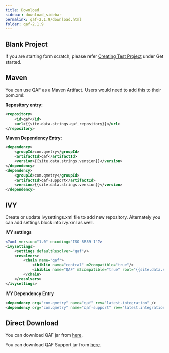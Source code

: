 ```yaml
---
title: Download
sidebar: download_sidebar
permalink: qaf-2.1.9/download.html
folder: qaf-2.1.9
---
```


## Blank Project

If you are starting form scratch, please refer <a href="create_test_project.html">Creating Test Project</a> under Get started.

## Maven

You can use QAF as a Maven Artifact. Users would need to add this to their pom.xml:

**Repository entry:**

```xml
<repository>
    <id>qaf</id>
    <url>{{site.data.strings.qaf_repository}}</url>
</repository>
```

**Maven Dependency Entry:**

```xml
<dependency>
    <groupId>com.qmetry</groupId>
    <artifactId>qaf</artifactId>
    <version>{{site.data.strings.version}}</version>
</dependency>
<dependency>
    <groupId>com.qmetry</groupId>
    <artifactId>qaf-support</artifactId>
    <version>{{site.data.strings.version}}</version>
</dependency>
```

## IVY

Create or update ivysettings.xml file to add new repository. Alternately you can add settings block into ivy.xml as well.

**IVY settings**

```xml
<?xml version="1.0" encoding="ISO-8859-1"?>
<ivysettings>
    <settings defaultResolver="qaf"/>
    <resolvers>
        <chain name="qaf">
            <ibiblio name="central" m2compatible="true"/>
            <ibiblio name="QAF" m2compatible="true" root="{{site.data.strings.qaf_repository}}" />
        </chain>
    </resolvers>
</ivysettings>
```

**IVY Dependency Entry**

```xml
<dependency org="com.qmetry" name="qaf" rev="latest.integration" />
<dependency org="com.qmetry" name="qaf-support" rev="latest.integration" />
```

## Direct Download

You can download QAF jar from [here](https://qmetry.github.io/qaf/dist).

You can download QAF Support jar from [here](https://qmetry.github.io/qaf/dist).